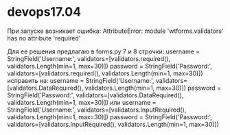 # devops17.04
 При запуске возникает ошибка:
AttributeError: module 'wtforms.validators' has no attribute 'required'

Для ее решения предлагаю в forms.py 7 и 8 строчки:
username = StringField('Username:', validators=[validators.required(), validators.Length(min=1, max=30)])
    password = StringField('Password:', validators=[validators.required(), validators.Length(min=1, max=30)])
исправить на:
username = StringField('Username:', validators=[validators.DataRequired(), validators.Length(min=1, max=30)])
    password = StringField('Password:', validators=[validators.DataRequired(), validators.Length(min=1, max=30)]) 
или
username = StringField('Username:', validators=[validators.InputRequired(), validators.Length(min=1, max=30)])
    password = StringField('Password:', validators=[validators.InputRequired(), validators.Length(min=1, max=30)]) 

